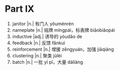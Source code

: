 # Part IX

1. janitor |n.| 有门人 yǒuménrén
2. nameplate |n.| 铭牌 míngpái，标表牌 biāobiǎopái
3. inductive |adj.| 诱导的 yòudǎo de
4. feedback |n.|  反馈 fǎnkuì
5. reinforcement |n.| 增援 zēngyuán，加强 jiāqiáng
6. clustering |n.| 聚类 jùlèi
7. batch |n.|  一批 yī pī，大量 dàliàng
